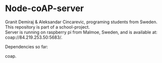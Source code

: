 # Node-coAP-server
Granit Demiraj & Aleksandar Cincarevic, programing students from Sweden. 
This repository is part of a school-project.  
Server is running on raspberry pi from Malmoe, Sweden, and is available at: coap://84.219.253.50:5683/.



Dependencies so far: 

coap.

